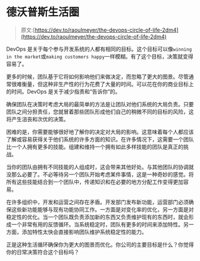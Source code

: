 # 德沃普斯生活圈

> 原文:[https://dev.to/raoulmeyer/the-devops-circle-of-life-2dm4](https://dev.to/raoulmeyer/the-devops-circle-of-life-2dm4)

DevOps 是关于每个参与开发系统的人都有相同的目标。这个目标可以像`winning in the market`或`making customers happy`一样模糊。有了这个目标，决策就变得容易了。

更多的时候，团队基于它将如何影响他们来做决定，而忽略了更大的图景。尽管通常很难衡量，但这种非生产性的行为花费了大量的时间。可以花在你的商业目标上的时间。DevOps 是关于减少指责和“告诉你”的。

确保团队在决策时考虑大局的最简单的方法是让团队对他们系统的大局负责。只要团队之间分担责任，您就冒着那些团队形成他们自己的稍微不同的目标的风险，这将产生沮丧和次优的决策。

困难的是，你需要能够很好地了解你的决定对大局的影响。这意味着每个人都应该了解或容易获得关于他们系统的许多方面的知识。在许多情况下，这需要一个团队比一个人拥有更多的技能。组建和维持一个拥有如此多样技能的团队是真正的挑战。

当你的团队由拥有不同技能的人组成时，这会带来其他好处。与其他团队的协调就没那么必要了。不必等待另一个团队开始考虑某件事情，这是一种奇妙的感觉。将所有这些技能结合到一个团队中，传递知识和在必要的地方分配工作变得更加容易。

在许多组织中，开发和运营之间存在矛盾。开发部门发布新功能，运营部门必须确保这些新功能能够与现有功能协同工作。一方面是对变化率的优化，另一方面是对稳定性的优化。当一个团队既负责添加新的东西又负责维护现有的东西时，就会形成一个非常有用的反馈循环。当系统稳定时，团队有更多的时间来添加特性。另一方面，添加特性太快会直接影响团队维护系统稳定性的能力。

正是这种生活循环确保你为更大的图景而优化。你公司的主要目标是什么？你觉得你的日常决策符合这个目标吗？